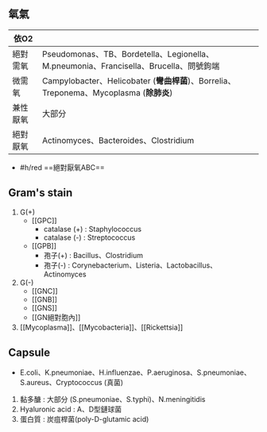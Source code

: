 ## 氧氣

| 依O2     |                                                                                                       |
|----------|-------------------------------------------------------------------------------------------------------|
| 絕對需氧 | Pseudomonas、TB、Bordetella、Legionella、M.pneumonia、Francisella、Brucella、問號鉤端 |
| 微需氧   | Campylobacter、Helicobater (**彎曲桿菌**)、Borrelia、Treponema、Mycoplasma   (**除肺炎**)         |
| 兼性厭氧 | 大部分                                                                                                |
| 絕對厭氧 | Actinomyces、Bacteroides、Clostridium                                                                 |
- #h/red ==絕對厭氧ABC==
## Gram's stain
1. G(+)
	- [[GPC]]
		- catalase (+) : Staphylococcus
		- catalase (-) : Streptococcus
	- [[GPB]]
		- 孢子(+) : Bacillus、Clostridium
		- 孢子(-) : Corynebacterium、Listeria、Lactobacillus、Actinomyces
2. G(-)
	- [[GNC]]
	- [[GNB]]
	- [[GNS]]
	- [[GN絕對胞內]]
3. [[Mycoplasma]]、[[Mycobacteria]]、[[Rickettsia]]
## Capsule
- E.coli、K.pneumoniae、H.influenzae、P.aeruginosa、S.pneumoniae、S.aureus、Cryptococcus (真菌)
1. 黏多醣 : 大部分 (S.pneumoniae、S.typhi)、N.meningitidis
2. Hyaluronic acid : A、D型鏈球菌
3. 蛋白質 : 炭疽桿菌(poly-D-glutamic acid)